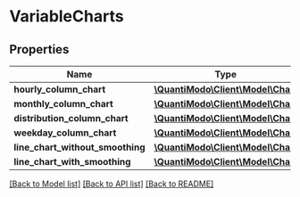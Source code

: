 # VariableCharts

## Properties
Name | Type | Description | Notes
------------ | ------------- | ------------- | -------------
**hourly_column_chart** | [**\QuantiModo\Client\Model\Chart**](Chart.md) |  | [optional] 
**monthly_column_chart** | [**\QuantiModo\Client\Model\Chart**](Chart.md) |  | [optional] 
**distribution_column_chart** | [**\QuantiModo\Client\Model\Chart**](Chart.md) |  | [optional] 
**weekday_column_chart** | [**\QuantiModo\Client\Model\Chart**](Chart.md) |  | [optional] 
**line_chart_without_smoothing** | [**\QuantiModo\Client\Model\Chart**](Chart.md) |  | [optional] 
**line_chart_with_smoothing** | [**\QuantiModo\Client\Model\Chart**](Chart.md) |  | [optional] 

[[Back to Model list]](../README.md#documentation-for-models) [[Back to API list]](../README.md#documentation-for-api-endpoints) [[Back to README]](../README.md)


